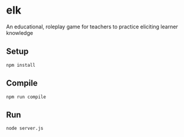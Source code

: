 # elk
An educational, roleplay game for teachers to practice eliciting learner knowledge

Setup
---
 
```
npm install
```
 
 
Compile
---
 
```
npm run compile 
```

Run
---
 
```
node server.js
```
